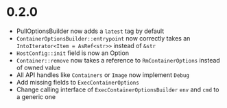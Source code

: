 # 0.2.0
* PullOptionsBuilder now adds a `latest` tag by default
* `ContainerOptionsBuilder::entrypoint` now correctly takes an `IntoIterator<Item = AsRef<str>>` instead of `&str`
* `HostConfig::init` field is now an Option
* `Container::remove` now takes a reference to `RmContainerOptions` instead of owned value
* All API handles like `Containers` or `Image` now implement `Debug`
* Add missing fields to `ExecContainerOptions`
* Change calling interface of `ExecContainerOptionsBuilder` `env` and `cmd` to a generic one
